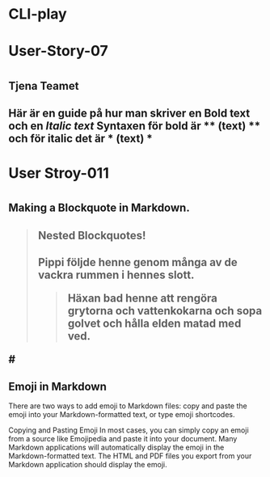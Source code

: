 # CLI-play

<h1>User-Story-07<h1>

<h2>Tjena Teamet<h2>

Här är en guide på hur man skriver en **Bold text** och en *Italic text*
Syntaxen för bold är ** (text) ** och för italic det är * (text) *



<h1>User Stroy-011<h1>

<h2> Making a Blockquote in Markdown.<h2>


>#### Nested Blockquotes!
>Pippi följde henne genom många av de vackra rummen i hennes slott.
>> Häxan bad henne att rengöra grytorna och vattenkokarna och sopa golvet och hålla elden matad med ved.



#<h2>Emoji in Markdown </h2>
There are two ways to add emoji to Markdown files: copy and paste the emoji into your Markdown-formatted text, or type emoji shortcodes.

Copying and Pasting Emoji
In most cases, you can simply copy an emoji from a source like Emojipedia and paste it into your document. Many Markdown applications will automatically display the emoji in the Markdown-formatted text. The HTML and PDF files you export from your Markdown application should display the emoji.

